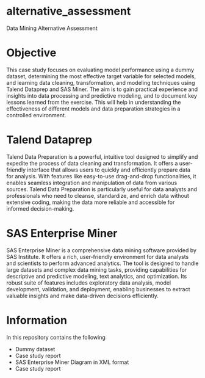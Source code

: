 # alternative_assessment
Data Mining Alternative Assessment

# Objective
This case study focuses on evaluating model performance using a dummy dataset, determining the most effective target variable for selected models, and learning data cleaning, transformation, and modeling techniques using Talend Dataprep and SAS Miner. The aim is to gain practical experience and insights into data processing and predictive modeling, and to document key lessons learned from the exercise. This will help in understanding the effectiveness of different models and data preparation strategies in a controlled environment.

# Talend Dataprep
Talend Data Preparation is a powerful, intuitive tool designed to simplify and expedite the process of data cleaning and transformation. It offers a user-friendly interface that allows users to quickly and efficiently prepare data for analysis. With features like easy-to-use drag-and-drop functionalities, it enables seamless integration and manipulation of data from various sources. Talend Data Preparation is particularly useful for data analysts and professionals who need to cleanse, standardize, and enrich data without extensive coding, making the data more reliable and accessible for informed decision-making.

# SAS Enterprise Miner
SAS Enterprise Miner is a comprehensive data mining software provided by SAS Institute. It offers a rich, user-friendly environment for data analysts and scientists to perform advanced analytics. The tool is designed to handle large datasets and complex data mining tasks, providing capabilities for descriptive and predictive modeling, text analytics, and optimization. Its robust suite of features includes exploratory data analysis, model development, validation, and deployment, enabling businesses to extract valuable insights and make data-driven decisions efficiently.

# Information

In this repository contains the following
* Dummy dataset
* Case study report
* SAS Enterprise Miner Diagram in XML format
* Case study report

